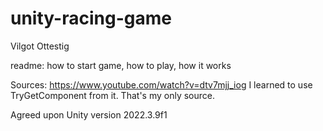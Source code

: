 # unity-racing-game
Vilgot Ottestig

readme: how to start game, how to play, how it works


Sources: https://www.youtube.com/watch?v=dtv7mjj_iog
I learned to use TryGetComponent from it.
That's my only source.

Agreed upon Unity version 2022.3.9f1
